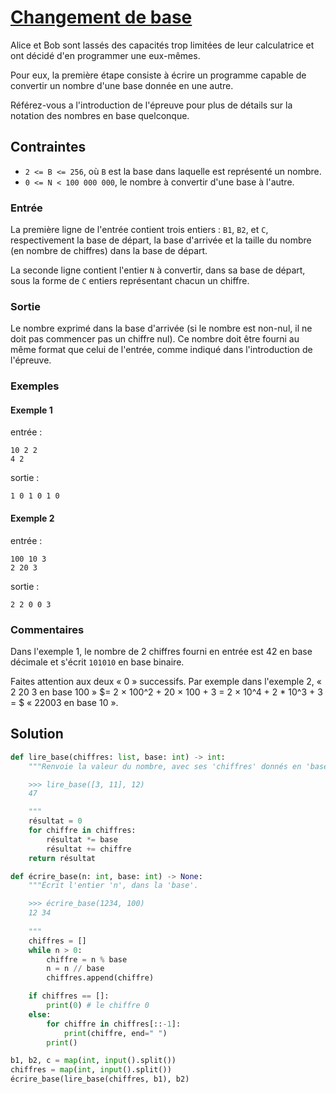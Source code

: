 # [Changement de base](http://www.france-ioi.org/algo/task.php?idChapter=565&idTask=368)


Alice et Bob sont lassés des capacités trop limitées de leur calculatrice et ont décidé d'en programmer une eux-mêmes.

Pour eux, la première étape consiste à écrire un programme capable de convertir un nombre d'une base donnée en une autre.

Référez-vous a l'introduction de l'épreuve pour plus de détails sur la notation des nombres en base quelconque.

## Contraintes

* `2 <= B <= 256`, où `B` est la base dans laquelle est représenté un nombre.
* `0 <= N < 100 000 000`, le nombre à convertir d'une base à l'autre.

### Entrée

La première ligne de l'entrée contient trois entiers : `B1`, `B2`, et `C`, respectivement la base de départ, la base d'arrivée et la taille du nombre (en nombre de chiffres) dans la base de départ.

La seconde ligne contient l'entier `N` à convertir, dans sa base de départ, sous la forme de `C` entiers représentant chacun un chiffre.

### Sortie

Le nombre exprimé dans la base d'arrivée (si le nombre est non-nul, il ne doit pas commencer pas un chiffre nul). Ce nombre doit être fourni au même format que celui de l'entrée, comme indiqué dans l'introduction de l'épreuve.

### Exemples

#### Exemple 1

entrée :

    10 2 2
    4 2

sortie :

    1 0 1 0 1 0

#### Exemple 2

entrée :

    100 10 3
    2 20 3

sortie :

    2 2 0 0 3

### Commentaires

Dans l'exemple 1, le nombre de 2 chiffres fourni en entrée est 42 en base décimale et s'écrit `101010` en base binaire.

Faites attention aux deux « 0 » successifs. Par exemple dans l'exemple 2, « 2 20 3 en base 100 » $= 2 × 100^2 + 20 × 100 + 3 = 2 × 10^4 + 2 * 10^3 + 3 = $ « 22003 en base 10 ».

## Solution

```python
def lire_base(chiffres: list, base: int) -> int:
    """Renvoie la valeur du nombre, avec ses 'chiffres' donnés en 'base'.

    >>> lire_base([3, 11], 12)
    47

    """
    résultat = 0
    for chiffre in chiffres:
        résultat *= base
        résultat += chiffre
    return résultat

def écrire_base(n: int, base: int) -> None:
    """Écrit l'entier 'n', dans la 'base'.

    >>> écrire_base(1234, 100)
    12 34
    
    """
    chiffres = []
    while n > 0:
        chiffre = n % base
        n = n // base
        chiffres.append(chiffre)

    if chiffres == []:
        print(0) # le chiffre 0
    else:
        for chiffre in chiffres[::-1]:
            print(chiffre, end=" ")
        print()

b1, b2, c = map(int, input().split())
chiffres = map(int, input().split())
écrire_base(lire_base(chiffres, b1), b2)
```

